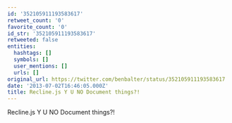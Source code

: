 ```yaml
---
id: '352105911193583617'
retweet_count: '0'
favorite_count: '0'
id_str: '352105911193583617'
retweeted: false
entities:
  hashtags: []
  symbols: []
  user_mentions: []
  urls: []
original_url: https://twitter.com/benbalter/status/352105911193583617
date: '2013-07-02T16:46:05.000Z'
title: Recline.js Y U NO Document things?!
---
```


Recline.js Y U NO Document things?!